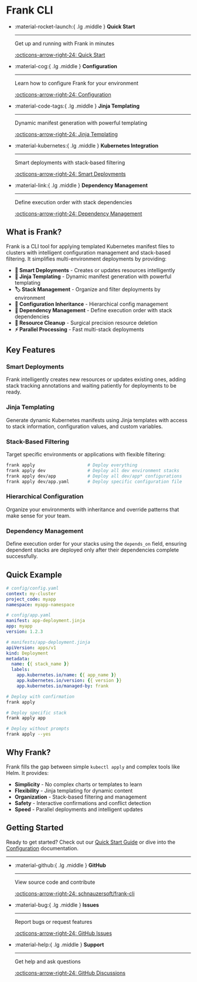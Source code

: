 # Frank CLI

<div class="grid cards" markdown>

-   :material-rocket-launch:{ .lg .middle } **Quick Start**

    ---

    Get up and running with Frank in minutes

    [:octicons-arrow-right-24: Quick Start](getting-started/quick-start.md)

-   :material-cog:{ .lg .middle } **Configuration**

    ---

    Learn how to configure Frank for your environment

    [:octicons-arrow-right-24: Configuration](getting-started/configuration.md)

-   :material-code-tags:{ .lg .middle } **Jinja Templating**

    ---

    Dynamic manifest generation with powerful templating

    [:octicons-arrow-right-24: Jinja Templating](features/jinja-templating.md)

-   :material-kubernetes:{ .lg .middle } **Kubernetes Integration**

    ---

    Smart deployments with stack-based filtering

    [:octicons-arrow-right-24: Smart Deployments](features/smart-deployments.md)

-   :material-link:{ .lg .middle } **Dependency Management**

    ---

    Define execution order with stack dependencies

    [:octicons-arrow-right-24: Dependency Management](features/dependency-management.md)

</div>

## What is Frank?

Frank is a CLI tool for applying templated Kubernetes manifest files to clusters with intelligent configuration management and stack-based filtering. It simplifies multi-environment deployments by providing:

- **🎯 Smart Deployments** - Creates or updates resources intelligently
- **📝 Jinja Templating** - Dynamic manifest generation with powerful templating
- **🏷️ Stack Management** - Organize and filter deployments by environment
- **🔧 Configuration Inheritance** - Hierarchical config management
- **🔗 Dependency Management** - Define execution order with stack dependencies
- **🧹 Resource Cleanup** - Surgical precision resource deletion
- **⚡ Parallel Processing** - Fast multi-stack deployments

## Key Features

### Smart Deployments
Frank intelligently creates new resources or updates existing ones, adding stack tracking annotations and waiting patiently for deployments to be ready.

### Jinja Templating
Generate dynamic Kubernetes manifests using Jinja templates with access to stack information, configuration values, and custom variables.

### Stack-Based Filtering
Target specific environments or applications with flexible filtering:
```bash
frank apply                    # Deploy everything
frank apply dev                # Deploy all dev environment stacks
frank apply dev/app            # Deploy all dev/app* configurations
frank apply dev/app.yaml       # Deploy specific configuration file
```

### Hierarchical Configuration
Organize your environments with inheritance and override patterns that make sense for your team.

### Dependency Management
Define execution order for your stacks using the `depends_on` field, ensuring dependent stacks are deployed only after their dependencies complete successfully.

## Quick Example

```yaml
# config/config.yaml
context: my-cluster
project_code: myapp
namespace: myapp-namespace

# config/app.yaml
manifest: app-deployment.jinja
app: myapp
version: 1.2.3

# manifests/app-deployment.jinja
apiVersion: apps/v1
kind: Deployment
metadata:
  name: {{ stack_name }}
  labels:
    app.kubernetes.io/name: {{ app_name }}
    app.kubernetes.io/version: {{ version }}
    app.kubernetes.io/managed-by: frank
```

```bash
# Deploy with confirmation
frank apply

# Deploy specific stack
frank apply app

# Deploy without prompts
frank apply --yes
```

## Why Frank?

Frank fills the gap between simple `kubectl apply` and complex tools like Helm. It provides:

- **Simplicity** - No complex charts or templates to learn
- **Flexibility** - Jinja templating for dynamic content
- **Organization** - Stack-based filtering and management
- **Safety** - Interactive confirmations and conflict detection
- **Speed** - Parallel deployments and intelligent updates

## Getting Started

Ready to get started? Check out our [Quick Start Guide](getting-started/quick-start.md) or dive into the [Configuration](getting-started/configuration.md) documentation.

---

<div class="grid cards" markdown>

-   :material-github:{ .lg .middle } **GitHub**

    ---

    View source code and contribute

    [:octicons-arrow-right-24: schnauzersoft/frank-cli](https://github.com/schnauzersoft/frank-cli)

-   :material-bug:{ .lg .middle } **Issues**

    ---

    Report bugs or request features

    [:octicons-arrow-right-24: GitHub Issues](https://github.com/schnauzersoft/frank-cli/issues)

-   :material-help:{ .lg .middle } **Support**

    ---

    Get help and ask questions

    [:octicons-arrow-right-24: GitHub Discussions](https://github.com/schnauzersoft/frank-cli/discussions)

</div>
